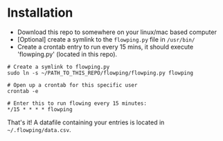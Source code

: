 # Installation
* Download this repo to somewhere on your linux/mac based computer
* [Optional] create a symlink to the `flowping.py` file in `/usr/bin/`
* Create a crontab entry to run every 15 mins, it should execute 'flowping.py' (located in this repo).

```
# Create a symlink to flowping.py
sudo ln -s ~/PATH_TO_THIS_REPO/flowping/flowping.py flowping

# Open up a crontab for this specific user
crontab -e

# Enter this to run flowing every 15 minutes:
*/15 * * * * flowping

```

That's it!  A datafile containing your entries is located in `~/.flowping/data.csv`.
